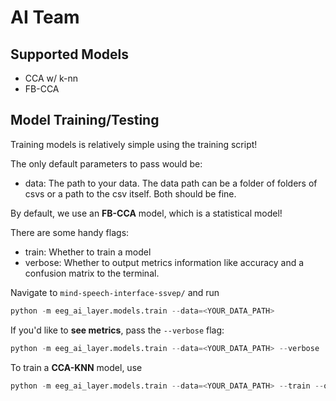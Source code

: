 # AI Team

## Supported Models
- CCA w/ k-nn
- FB-CCA

## Model Training/Testing

Training models is relatively simple using the training script! 

The only default parameters to pass would be:
- data: The path to your data. The data path can be a folder of folders of csvs or a path to the csv itself. Both should be fine.

By default, we use an **FB-CCA** model, which is a statistical model!

There are some handy flags:
- train: Whether to train a model
- verbose: Whether to output metrics information like accuracy and a confusion matrix to the terminal.

Navigate to `mind-speech-interface-ssvep/` and run

```python
python -m eeg_ai_layer.models.train --data=<YOUR_DATA_PATH> 
```

If you'd like to **see metrics**, pass the `--verbose` flag:

```python
python -m eeg_ai_layer.models.train --data=<YOUR_DATA_PATH> --verbose
```

To train a **CCA-KNN** model, use
```python
python -m eeg_ai_layer.models.train --data=<YOUR_DATA_PATH> --train --output-path=./ --output-name="model.model" --verbose
```